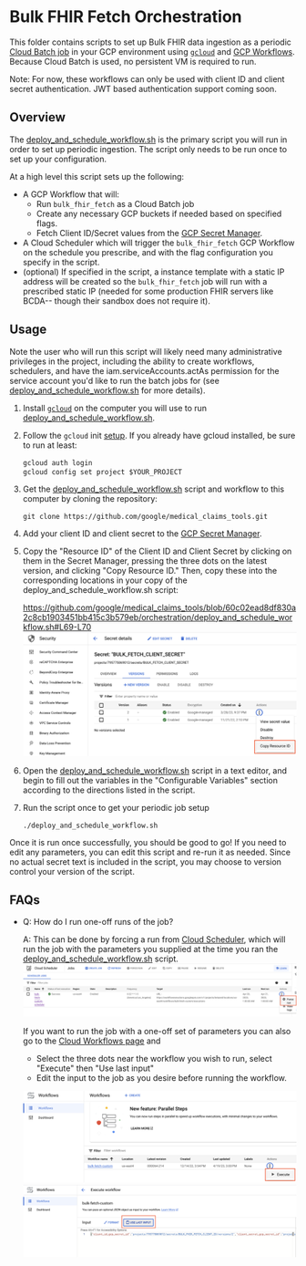 # Bulk FHIR Fetch Orchestration

This folder contains scripts to set up Bulk FHIR data ingestion as a
periodic [Cloud Batch job](https://cloud.google.com/batch/docs/get-started) in
your GCP environment using [`gcloud`](https://cloud.google.com/sdk/gcloud) and
[GCP Workflows](https://cloud.google.com/workflows). Because Cloud Batch is used, no persistent VM is required to run.

Note: For now, these workflows can only be used with client ID and client
secret authentication. JWT based authentication support coming soon.

## Overview
The [deploy_and_schedule_workflow.sh](deploy_and_schedule_workflow.sh) is the
primary script you will run in order to set up periodic ingestion. The script
only needs to be run once to set up your configuration.

At a high level this script sets up the following:

* A GCP Workflow that will:
   * Run `bulk_fhir_fetch` as a Cloud Batch job
   * Create any necessary GCP buckets if needed based on specified flags.
   * Fetch Client ID/Secret values from the
    [GCP Secret Manager](https://cloud.google.com/secret-manager).
* A Cloud Scheduler which will trigger the `bulk_fhir_fetch` GCP Workflow on
  the schedule you prescribe, and with the flag configuration you specify in the
  script.
* (optional) If specified in the script, a instance template with a static IP
  address will be created so the `bulk_fhir_fetch` job will run with a
  prescribed static IP (needed for some production FHIR servers like BCDA--
  though their sandbox does not require it).

## Usage

Note the user who will run this script will likely need many administrative
privileges in the project, including the ability to create workflows, schedulers,
and have the iam.serviceAccounts.actAs permission for the service account you'd
like to run the batch jobs for (see
[deploy_and_schedule_workflow.sh](deploy_and_schedule_workflow.sh) for more details).

1. Install [`gcloud`](https://cloud.google.com/sdk/docs/install) on the computer
   you will use to run
   [deploy_and_schedule_workflow.sh](deploy_and_schedule_workflow.sh).
1. Follow the `gcloud` init
   [setup](https://cloud.google.com/sdk/docs/initializing). If you already have
   gcloud installed, be sure to run at least:

   ```
   gcloud auth login
   gcloud config set project $YOUR_PROJECT
   ```

1. Get the [deploy_and_schedule_workflow.sh](deploy_and_schedule_workflow.sh)
   script and workflow to this computer by cloning the repository:

   ```
   git clone https://github.com/google/medical_claims_tools.git
   ```

1. Add your client ID and client secret to the
   [GCP Secret Manager](https://console.cloud.google.com/security/secret-manager).

1. Copy the "Resource ID" of the Client ID and Client Secret by clicking on them
   in the Secret Manager, pressing the three dots on the latest version, and
   clicking "Copy Resource ID." Then, copy these into the corresponding
   locations in your copy of the deploy_and_schedule_workflow.sh script:

   https://github.com/google/medical_claims_tools/blob/60c02ead8df830a2c8cb1903451bb415c3b579eb/orchestration/deploy_and_schedule_workflow.sh#L69-L70
  ![](img/gcp-secret-store.png)

1. Open the [deploy_and_schedule_workflow.sh](deploy_and_schedule_workflow.sh)
   script in a text editor, and begin to fill out the variables in the
   "Configurable Variables" section according to the directions listed in the
   script.

1. Run the script once to get your periodic job setup
   ```
   ./deploy_and_schedule_workflow.sh
   ```

  Once it is run once successfully, you should be good to go! If you need to
  edit any parameters, you can edit this script and re-run it as needed. Since
  no actual secret text is included in the script, you may choose to version
  control your version of the script.

## FAQs

* Q: How do I run one-off runs of the job?

  A: This can be done by forcing a run from [Cloud Scheduler](https://console.cloud.google.com/cloudscheduler), which will run the job with the parameters you supplied at the time you ran the [deploy_and_schedule_workflow.sh](deploy_and_schedule_workflow.sh) script.
  ![](img/gcp-cloud-scheduler.png)

  If you want to run the job with a one-off set of parameters you can also go to
  the [Cloud Workflows page](https://console.cloud.google.com/workflows) and
  * Select the three dots near the workflow you wish to run, select "Execute" then
  "Use last input"
  * Edit the input to the job as you desire before
  running the workflow.

  ![](img/gcp-workflow.png)
  ![](img/gcp-workflow-last-input.png)
